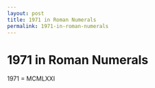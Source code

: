 ```yaml
---
layout: post
title: 1971 in Roman Numerals
permalink: 1971-in-roman-numerals
---
```


# 1971 in Roman Numerals

1971 = MCMLXXI
